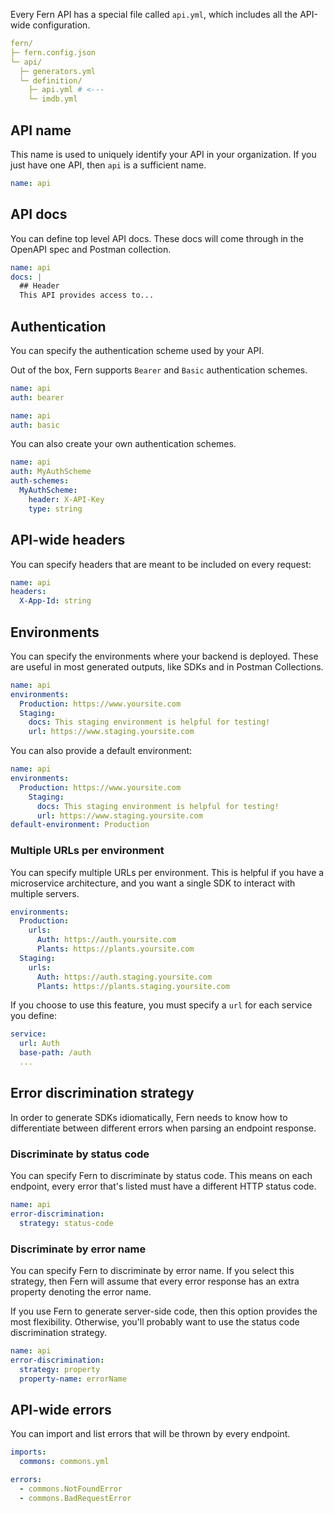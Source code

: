 Every Fern API has a special file called `api.yml`, which includes all the API-wide configuration.

```yaml
fern/
├─ fern.config.json
└─ api/
  ├─ generators.yml
  └─ definition/
    ├─ api.yml # <---
    └─ imdb.yml
```

## API name

This name is used to uniquely identify your API in your organization. If you
just have one API, then `api` is a sufficient name.

```yaml api.yml
name: api
```

## API docs

You can define top level API docs. These docs will come through in the
OpenAPI spec and Postman collection.

```yaml api.yml
name: api
docs: |
  ## Header
  This API provides access to...
```

## Authentication

You can specify the authentication scheme used by your API.

Out of the box, Fern supports `Bearer` and `Basic` authentication schemes.

```yaml api.yml
name: api
auth: bearer
```

```yaml api.yml
name: api
auth: basic
```

You can also create your own authentication schemes.

```yaml api.yml
name: api
auth: MyAuthScheme
auth-schemes:
  MyAuthScheme:
    header: X-API-Key
    type: string
```

## API-wide headers

You can specify headers that are meant to be included on every request:

```yaml api.yml
name: api
headers:
  X-App-Id: string
```

## Environments

You can specify the environments where your backend is deployed. These are useful
in most generated outputs, like SDKs and in Postman Collections.

```yaml api.yml
name: api
environments:
  Production: https://www.yoursite.com
  Staging:
    docs: This staging environment is helpful for testing!
    url: https://www.staging.yoursite.com
```

You can also provide a default environment:

```yaml api.yml
name: api
environments:
  Production: https://www.yoursite.com
    Staging:
      docs: This staging environment is helpful for testing!
      url: https://www.staging.yoursite.com
default-environment: Production
```

### Multiple URLs per environment

You can specify multiple URLs per environment. This is helpful if you have a
microservice architecture, and you want a single SDK to interact with multiple
servers.

```yaml api.yml
environments:
  Production:
    urls:
      Auth: https://auth.yoursite.com
      Plants: https://plants.yoursite.com
  Staging:
    urls:
      Auth: https://auth.staging.yoursite.com
      Plants: https://plants.staging.yoursite.com
```

If you choose to use this feature, you must specify a `url` for each service you define:

```yaml auth.yml
service:
  url: Auth
  base-path: /auth
  ...
```

## Error discrimination strategy

In order to generate SDKs idiomatically, Fern needs to know how to differentiate
between different errors when parsing an endpoint response.

### Discriminate by status code

You can specify Fern to discriminate by status code. This means on each
endpoint, every error that's listed must have a different HTTP status code.

```yaml api.yml
name: api
error-discrimination:
  strategy: status-code
```

### Discriminate by error name

You can specify Fern to discriminate by error name. If you select this strategy,
then Fern will assume that every error response has an extra property denoting
the error name.

If you use Fern to generate server-side code, then this option provides
the most flexibility. Otherwise, you'll probably want to use the status code
discrimination strategy.

```yaml api.yml
name: api
error-discrimination:
  strategy: property
  property-name: errorName
```

## API-wide errors

You can import and list errors that will be thrown by every endpoint.

```yaml api.yml
imports:
  commons: commons.yml

errors:
  - commons.NotFoundError
  - commons.BadRequestError
```
